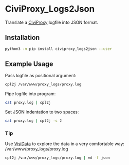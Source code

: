 # CiviProxy_Logs2Json

Translate a [CiviProxy](https://github.com/systopia/CiviProxy) logfile into JSON format.

## Installation
```bash
python3 -m pip install civiproxy_logs2json --user
```

## Example Usage

Pass logfile as positional argument:
```bash
cpl2j /var/www/proxy_logs/proxy.log
```

Pipe logfile into program:
```bash
cat proxy.log | cpl2j 
```

Set JSON indentation to two spaces:
```bash
cat proxy.log | cpl2j -s 2 
```

### Tip
Use [VisiData](https://github.com/saulpw/visidata) to explore the data in a very comfortable way:
/var/www/proxy_logs/proxy.log
```bash
cpl2j /var/www/proxy_logs/proxy.log | vd -f json
```